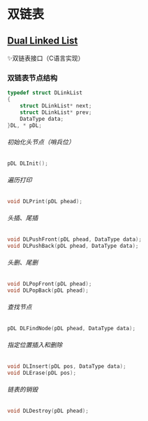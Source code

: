# 双链表
## [Dual Linked List](https://github.com/AkashiNeko/DataStructure/tree/main/Dual_Linked_List)

✨双链表接口（C语言实现）

### 双链表节点结构
~~~c
typedef struct DLinkList
{
    struct DLinkList* next;
    struct DLinkList* prev;
    DataType data;
}DL, * pDL;
~~~

###### 初始化头节点（哨兵位）
~~~c
pDL DLInit();
~~~

###### 遍历打印
~~~c
void DLPrint(pDL phead);
~~~

###### 头插、尾插
~~~c
void DLPushFront(pDL phead, DataType data);
void DLPushBack(pDL phead, DataType data);
~~~

###### 头删、尾删
~~~c
void DLPopFront(pDL phead);
void DLPopBack(pDL phead);
~~~

###### 查找节点
~~~c
pDL DLFindNode(pDL phead, DataType data);
~~~

###### 指定位置插入和删除
~~~c
void DLInsert(pDL pos, DataType data);
void DLErase(pDL pos);
~~~

###### 链表的销毁
~~~c
void DLDestroy(pDL phead);
~~~